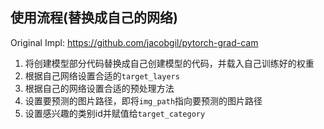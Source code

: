 ## 使用流程(替换成自己的网络)
Original Impl: https://github.com/jacobgil/pytorch-grad-cam


1. 将创建模型部分代码替换成自己创建模型的代码，并载入自己训练好的权重
2. 根据自己网络设置合适的`target_layers`
3. 根据自己的网络设置合适的预处理方法
4. 设置要预测的图片路径，即将`img_path`指向要预测的图片路径
5. 设置感兴趣的类别id并赋值给`target_category`


